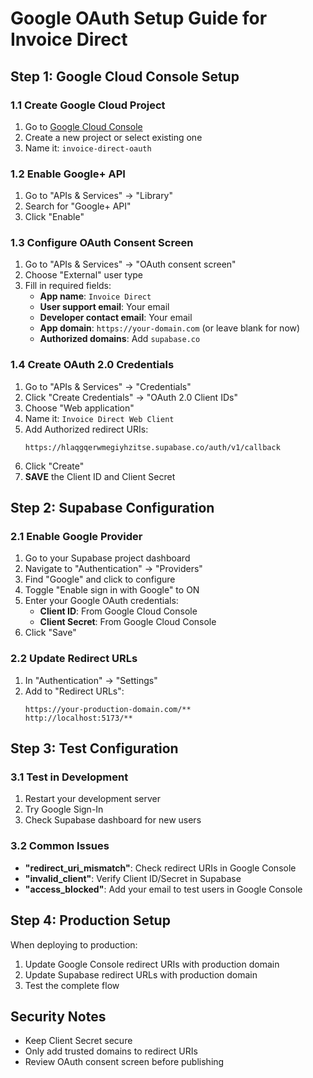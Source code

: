 # Google OAuth Setup Guide for Invoice Direct

## Step 1: Google Cloud Console Setup

### 1.1 Create Google Cloud Project
1. Go to [Google Cloud Console](https://console.cloud.google.com/)
2. Create a new project or select existing one
3. Name it: `invoice-direct-oauth`

### 1.2 Enable Google+ API
1. Go to "APIs & Services" → "Library"
2. Search for "Google+ API"
3. Click "Enable"

### 1.3 Configure OAuth Consent Screen
1. Go to "APIs & Services" → "OAuth consent screen"
2. Choose "External" user type
3. Fill in required fields:
   - **App name**: `Invoice Direct`
   - **User support email**: Your email
   - **Developer contact email**: Your email
   - **App domain**: `https://your-domain.com` (or leave blank for now)
   - **Authorized domains**: Add `supabase.co`

### 1.4 Create OAuth 2.0 Credentials
1. Go to "APIs & Services" → "Credentials"
2. Click "Create Credentials" → "OAuth 2.0 Client IDs"
3. Choose "Web application"
4. Name it: `Invoice Direct Web Client`
5. Add Authorized redirect URIs:
   ```
   https://hlaqgqerwmegiyhzitse.supabase.co/auth/v1/callback
   ```
6. Click "Create"
7. **SAVE** the Client ID and Client Secret

## Step 2: Supabase Configuration

### 2.1 Enable Google Provider
1. Go to your Supabase project dashboard
2. Navigate to "Authentication" → "Providers"
3. Find "Google" and click to configure
4. Toggle "Enable sign in with Google" to ON
5. Enter your Google OAuth credentials:
   - **Client ID**: From Google Cloud Console
   - **Client Secret**: From Google Cloud Console
6. Click "Save"

### 2.2 Update Redirect URLs
1. In "Authentication" → "Settings"
2. Add to "Redirect URLs":
   ```
   https://your-production-domain.com/**
   http://localhost:5173/**
   ```

## Step 3: Test Configuration

### 3.1 Test in Development
1. Restart your development server
2. Try Google Sign-In
3. Check Supabase dashboard for new users

### 3.2 Common Issues
- **"redirect_uri_mismatch"**: Check redirect URIs in Google Console
- **"invalid_client"**: Verify Client ID/Secret in Supabase
- **"access_blocked"**: Add your email to test users in Google Console

## Step 4: Production Setup

When deploying to production:
1. Update Google Console redirect URIs with production domain
2. Update Supabase redirect URLs with production domain
3. Test the complete flow

## Security Notes
- Keep Client Secret secure
- Only add trusted domains to redirect URIs
- Review OAuth consent screen before publishing
